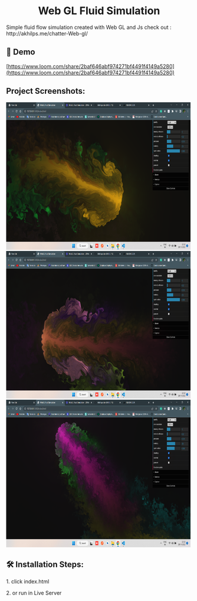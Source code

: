 <h1 align="center" id="title">Web GL Fluid Simulation</h1>

<p id="description">Simple fluid flow simulation created with Web GL and Js check out : http://akhilps.me/chatter-Web-gl/</p>

<h2>🚀 Demo</h2>

[https://www.loom.com/share/2baf646abf974271bf4491f4149a5280](https://www.loom.com/share/2baf646abf974271bf4491f4149a5280)

<h2>Project Screenshots:</h2>

<img src="https://github.com/Akhil-ps-dev/chatter-Web-gl/blob/master/sc/Screenshot%20(118).png?raw=true" alt="project-screenshot" width="500" height="400/">

<img src="https://github.com/Akhil-ps-dev/chatter-Web-gl/blob/master/sc/Screenshot%20(117).png?raw=true" alt="project-screenshot" width="500" height="400/">

<img src="https://github.com/Akhil-ps-dev/chatter-Web-gl/blob/master/sc/Screenshot%20(115).png?raw=true" alt="project-screenshot" width="500" height="400/">

<h2>🛠️ Installation Steps:</h2>

<p>1. click index.html</p>

<p>2. or run in Live Server</p>
